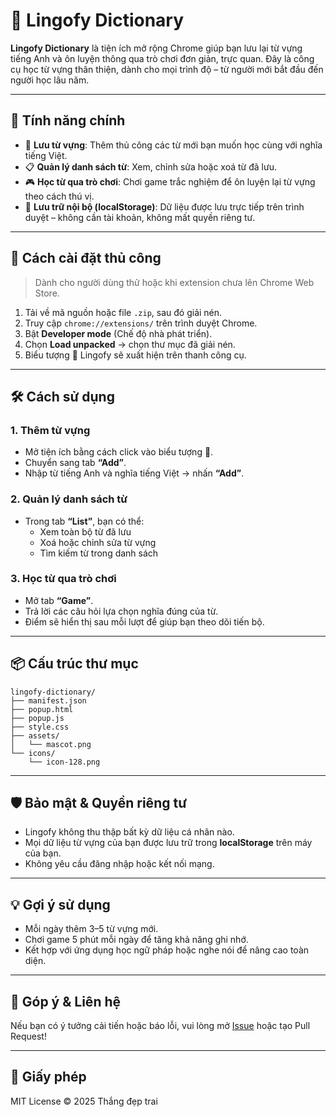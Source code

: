 # 🦊 Lingofy Dictionary

**Lingofy Dictionary** là tiện ích mở rộng Chrome giúp bạn lưu lại từ vựng tiếng Anh và ôn luyện thông qua trò chơi đơn giản, trực quan. Đây là công cụ học từ vựng thân thiện, dành cho mọi trình độ – từ người mới bắt đầu đến người học lâu năm.

---

## 🌟 Tính năng chính

- 📝 **Lưu từ vựng**: Thêm thủ công các từ mới bạn muốn học cùng với nghĩa tiếng Việt.
- 📋 **Quản lý danh sách từ**: Xem, chỉnh sửa hoặc xoá từ đã lưu.
- 🎮 **Học từ qua trò chơi**: Chơi game trắc nghiệm để ôn luyện lại từ vựng theo cách thú vị.
- 💾 **Lưu trữ nội bộ (localStorage)**: Dữ liệu được lưu trực tiếp trên trình duyệt – không cần tài khoản, không mất quyền riêng tư.

---

## 🚀 Cách cài đặt thủ công

> Dành cho người dùng thử hoặc khi extension chưa lên Chrome Web Store.

1. Tải về mã nguồn hoặc file `.zip`, sau đó giải nén.
2. Truy cập `chrome://extensions/` trên trình duyệt Chrome.
3. Bật **Developer mode** (Chế độ nhà phát triển).
4. Chọn **Load unpacked** → chọn thư mục đã giải nén.
5. Biểu tượng 🦊 Lingofy sẽ xuất hiện trên thanh công cụ.

---

## 🛠️ Cách sử dụng

### 1. Thêm từ vựng
- Mở tiện ích bằng cách click vào biểu tượng 🦊.
- Chuyển sang tab **“Add”**.
- Nhập từ tiếng Anh và nghĩa tiếng Việt → nhấn **“Add”**.

### 2. Quản lý danh sách từ
- Trong tab **“List”**, bạn có thể:
  - Xem toàn bộ từ đã lưu
  - Xoá hoặc chỉnh sửa từ vựng
  - Tìm kiếm từ trong danh sách

### 3. Học từ qua trò chơi
- Mở tab **“Game”**.
- Trả lời các câu hỏi lựa chọn nghĩa đúng của từ.
- Điểm sẽ hiển thị sau mỗi lượt để giúp bạn theo dõi tiến bộ.

---

## 📦 Cấu trúc thư mục

```
lingofy-dictionary/
├── manifest.json
├── popup.html
├── popup.js
├── style.css
├── assets/
│   └── mascot.png
└── icons/
    └── icon-128.png
```

---

## 🛡️ Bảo mật & Quyền riêng tư

- Lingofy không thu thập bất kỳ dữ liệu cá nhân nào.
- Mọi dữ liệu từ vựng của bạn được lưu trữ trong **localStorage** trên máy của bạn.
- Không yêu cầu đăng nhập hoặc kết nối mạng.

---

## 💡 Gợi ý sử dụng

- Mỗi ngày thêm 3–5 từ vựng mới.
- Chơi game 5 phút mỗi ngày để tăng khả năng ghi nhớ.
- Kết hợp với ứng dụng học ngữ pháp hoặc nghe nói để nâng cao toàn diện.

---

## 📮 Góp ý & Liên hệ

Nếu bạn có ý tưởng cải tiến hoặc báo lỗi, vui lòng mở [Issue](https://github.com/yourusername/lingofy-dictionary/issues) hoặc tạo Pull Request!

---

## 📜 Giấy phép

MIT License © 2025 Thắng đẹp trai